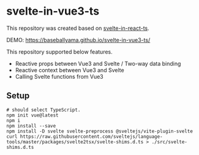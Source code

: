 # svelte-in-vue3-ts

This repository was created based on [svelte-in-react-ts](https://github.com/baseballyama/svelte-in-react-ts).

DEMO: https://baseballyama.github.io/svelte-in-vue3-ts/

This repository supported below features.

- Reactive props between Vue3 and Svelte / Two-way data binding
- Reactive context between Vue3 and Svelte
- Calling Svelte functions from Vue3

## Setup

```
# should select TypeScript.
npm init vue@latest
npm i
npm install --save
npm install -D svelte svelte-preprocess @sveltejs/vite-plugin-svelte
curl https://raw.githubusercontent.com/sveltejs/language-tools/master/packages/svelte2tsx/svelte-shims.d.ts > ./src/svelte-shims.d.ts
```
